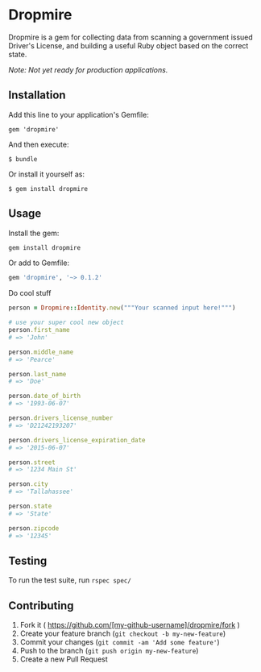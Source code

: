 # Dropmire

Dropmire is a gem for collecting data from scanning a government issued Driver's License, and building a useful Ruby object based on the correct state.

*Note: Not yet ready for production applications.*

## Installation

Add this line to your application's Gemfile:

    gem 'dropmire'

And then execute:

    $ bundle

Or install it yourself as:

    $ gem install dropmire

## Usage

Install the gem:

```bash
gem install dropmire
```

Or add to Gemfile:

```bash
gem 'dropmire', '~> 0.1.2'
```

Do cool stuff

```ruby
person = Dropmire::Identity.new("""Your scanned input here!""")

# use your super cool new object
person.first_name
# => 'John'

person.middle_name
# => 'Pearce'

person.last_name
# => 'Doe'

person.date_of_birth
# => '1993-06-07'

person.drivers_license_number
# => 'D21242193207'

person.drivers_license_expiration_date
# => '2015-06-07'

person.street
# => '1234 Main St'

person.city
# => 'Tallahassee'

person.state
# => 'State'

person.zipcode
# => '12345'
```

## Testing

To run the test suite, run `rspec spec/`

## Contributing

1. Fork it ( https://github.com/[my-github-username]/dropmire/fork )
2. Create your feature branch (`git checkout -b my-new-feature`)
3. Commit your changes (`git commit -am 'Add some feature'`)
4. Push to the branch (`git push origin my-new-feature`)
5. Create a new Pull Request
